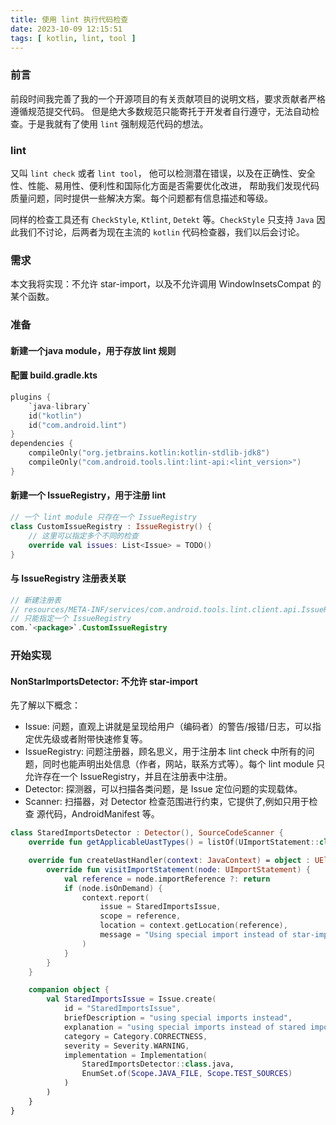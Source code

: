 ```yaml
---
title: 使用 lint 执行代码检查
date: 2023-10-09 12:15:51
tags: [ kotlin, lint, tool ]
---
```


### 前言

前段时间我完善了我的一个开源项目的有关贡献项目的说明文档，要求贡献者严格遵循规范提交代码。 但是绝大多数规范只能寄托于开发者自行遵守，无法自动检查。于是我就有了使用 `lint` 强制规范代码的想法。

### lint

又叫 `lint check` 或者 `lint tool`， 他可以检测潜在错误，以及在正确性、安全性、性能、易用性、便利性和国际化方面是否需要优化改进， 帮助我们发现代码质量问题，同时提供一些解决方案。每个问题都有信息描述和等级。

同样的检查工具还有 `CheckStyle`, `Ktlint`, `Detekt` 等。`CheckStyle` 只支持 `Java` 因此我们不讨论，后两者为现在主流的 `kotlin` 代码检查器，我们以后会讨论。

### 需求

本文我将实现：不允许 star-import，以及不允许调用 WindowInsetsCompat 的某个函数。

### 准备
#### 新建一个java module，用于存放 lint 规则
#### 配置 build.gradle.kts
```kotlin
plugins {
    `java-library`
    id("kotlin")
    id("com.android.lint")
}
dependencies {
    compileOnly("org.jetbrains.kotlin:kotlin-stdlib-jdk8")
    compileOnly("com.android.tools.lint:lint-api:<lint_version>")
}
```
#### 新建一个 IssueRegistry，用于注册 lint
```kotlin
// 一个 lint module 只存在一个 IssueRegistry
class CustomIssueRegistry : IssueRegistry() {
    // 这里可以指定多个不同的检查
    override val issues: List<Issue> = TODO()
}
```
#### 与 IssueRegistry 注册表关联
```kotlin
// 新建注册表
// resources/META-INF/services/com.android.tools.lint.client.api.IssueRegistry
// 只能指定一个 IssueRegistry
com.`<package>`.CustomIssueRegistry
```
### 开始实现

#### NonStarImportsDetector: 不允许 star-import

先了解以下概念：

- Issue: 问题，直观上讲就是呈现给用户（编码者）的警告/报错/日志，可以指定优先级或者附带快速修复等。
- IssueRegistry: 问题注册器，顾名思义，用于注册本 lint check 中所有的问题，同时也能声明出处信息（作者，网站，联系方式等）。每个
  lint module 只允许存在一个 IssueRegistry，并且在注册表中注册。
- Detector: 探测器，可以扫描各类问题，是 Issue 定位问题的实现载体。
- Scanner: 扫描器，对 Detector 检查范围进行约束，它提供了,例如只用于检查 源代码，AndroidManifest 等。

```kotlin
class StaredImportsDetector : Detector(), SourceCodeScanner {
    override fun getApplicableUastTypes() = listOf(UImportStatement::class.java)

    override fun createUastHandler(context: JavaContext) = object : UElementHandler() {
        override fun visitImportStatement(node: UImportStatement) {
            val reference = node.importReference ?: return
            if (node.isOnDemand) {
                context.report(
                    issue = StaredImportsIssue,
                    scope = reference,
                    location = context.getLocation(reference),
                    message = "Using special import instead of star-import."
                )
            }
        }
    }

    companion object {
        val StaredImportsIssue = Issue.create(
            id = "StaredImportsIssue",
            briefDescription = "using special imports instead",
            explanation = "using special imports instead of stared imports",
            category = Category.CORRECTNESS,
            severity = Severity.WARNING,
            implementation = Implementation(
                StaredImportsDetector::class.java,
                EnumSet.of(Scope.JAVA_FILE, Scope.TEST_SOURCES)
            )
        )
    }
}
```